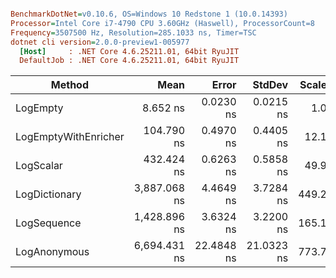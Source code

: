 ``` ini

BenchmarkDotNet=v0.10.6, OS=Windows 10 Redstone 1 (10.0.14393)
Processor=Intel Core i7-4790 CPU 3.60GHz (Haswell), ProcessorCount=8
Frequency=3507500 Hz, Resolution=285.1033 ns, Timer=TSC
dotnet cli version=2.0.0-preview1-005977
  [Host]     : .NET Core 4.6.25211.01, 64bit RyuJIT
  DefaultJob : .NET Core 4.6.25211.01, 64bit RyuJIT


```
 |               Method |         Mean |      Error |     StdDev | Scaled | ScaledSD |  Gen 0 | Allocated |
 |--------------------- |-------------:|-----------:|-----------:|-------:|---------:|-------:|----------:|
 |             LogEmpty |     8.652 ns |  0.0230 ns |  0.0215 ns |   1.00 |     0.00 |      - |       0 B |
 | LogEmptyWithEnricher |   104.790 ns |  0.4970 ns |  0.4405 ns |  12.11 |     0.06 | 0.0132 |      56 B |
 |            LogScalar |   432.424 ns |  0.6263 ns |  0.5858 ns |  49.98 |     0.14 | 0.1030 |     432 B |
 |        LogDictionary | 3,887.068 ns |  4.4649 ns |  3.7284 ns | 449.26 |     1.16 | 0.5417 |    2296 B |
 |          LogSequence | 1,428.896 ns |  3.6324 ns |  3.2200 ns | 165.15 |     0.53 | 0.2079 |     880 B |
 |         LogAnonymous | 6,694.431 ns | 22.4848 ns | 21.0323 ns | 773.73 |     3.00 | 0.8392 |    3528 B |
